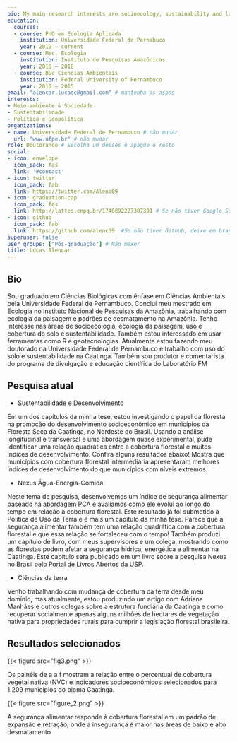 ```yaml
---
bio: My main research interests are socioecology, sustainability and land use change
education:
  courses:
  - course: PhD em Ecologia Aplicada
    institution: Universidade Federal de Pernabuco 
    year: 2019 – current
  - course: Msc. Ecologia
    institution: Instituto de Pesquisas Amazônicas
    year: 2016 – 2018
  - course: BSc Ciências Ambientais
    institution: Federal University of Pernambuco
    year: 2010 – 2015
email: "alencar.lucasc@gmail.com" # mantenha as aspas
interests:
- Meio-ambiente & Sociedade
- Sustentabilidade
- Política e Geopolítica
organizations:
- name: Universidade Federal de Pernambuco # não mudar
  url: "www.ufpe.br" # não mudar
role: Doutorando # Escolha um desses e apague o resto
social:
- icon: envelope
  icon_pack: fas
  link: '#contact'
- icon: twitter
  icon_pack: fab
  link: https://twitter.com/Alenc09
- icon: graduation-cap
  icon_pack: fas
  link: http://lattes.cnpq.br/1740892227307301 # Se não tiver Google Scholar, bote o lattes ou ORCID ou o que quiser
- icon: github
  icon_pack: fab
  link: https://github.com/alenc09  #Se não tiver Github, deixe em branco
superuser: false
user_groups: ["Pós-graduação"] # Não mexer
title: Lucas Alencar
---
```


## Bio

Sou graduado em Ciências Biológicas com ênfase em Ciências Ambientais pela Universidade Federal de Pernambuco. Concluí meu mestrado em Ecologia no Instituto Nacional de Pesquisas da Amazônia, trabalhando com ecologia da paisagem e padrões de desmatamento na Amazônia. Tenho interesse nas áreas de socioecologia, ecologia da paisagem, uso e cobertura do solo e sustentabilidade. Também estou interessado em usar ferramentas como R e geotecnologias. Atualmente estou fazendo meu doutorado na Universidade Federal de Pernambuco e trabalho com uso do solo e sustentabilidade na Caatinga. Também sou produtor e comentarista do programa de divulgação e educação científica do Laboratório FM

## Pesquisa atual
- Sustentabilidade e Desenvolvimento

Em um dos capítulos da minha tese, estou investigando o papel da floresta na promoção do desenvolvimento socioeconômico em municípios da Floresta Seca da Caatinga, no Nordeste do Brasil. Usando a análise longitudinal e transversal e uma abordagem quase experimental, pude identificar uma relação quadrática entre a cobertura florestal e muitos índices de desenvolvimento. Confira alguns resultados abaixo! Mostra que municípios com cobertura florestal intermediária apresentaram melhores índices de desenvolvimento do que municípios com níveis extremos.

- Nexus Água-Energia-Comida

Neste tema de pesquisa, desenvolvemos um índice de segurança alimentar baseado na abordagem PCA e avaliamos como ele evolui ao longo do tempo em relação à cobertura florestal. Este resultado já foi submetido à Política de Uso da Terra e é mais um capítulo da minha tese. Parece que a segurança alimentar também tem uma relação quadrática com a cobertura florestal e que essa relação se fortaleceu com o tempo! Também produzi um capítulo de livro, com meus supervisores e um colega, mostrando como as florestas podem afetar a segurança hídrica, energética e alimentar na Caatinga. Este capítulo será publicado em um livro sobre a pesquisa Nexus no Brasil pelo Portal de Livros Abertos da USP.

- Ciências da terra

Venho trabalhando com mudança de cobertura da terra desde meu domínio, mas atualmente, estou produzindo um artigo com Adriana Manhães e outros colegas sobre a estrutura fundiária da Caatinga e como recuperar socialmente apenas alguns milhões de hectares de vegetação nativa para propriedades rurais para cumprir a legislação florestal brasileira.

## Resultados selecionados

{{< figure src="fig3.png" >}} 

Os painéis de a a f mostram a relação entre o percentual de cobertura vegetal nativa (NVC) e indicadores socioeconômicos selecionados para 1.209 municípios do bioma Caatinga.

{{< figure src="figure_2.png" >}}

A segurança alimentar responde à cobertura florestal em um padrão de expansão e retração, onde a insegurança é maior nas áreas de baixo e alto desmatamento
